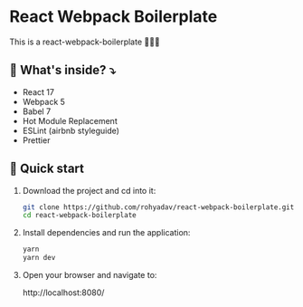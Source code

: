 # React Webpack Boilerplate

This is a react-webpack-boilerplate 🤷🏻‍♂️

## 🧐 What's inside? ⤵

- React 17
- Webpack 5
- Babel 7
- Hot Module Replacement
- ESLint (airbnb styleguide)
- Prettier

## 🚀 Quick start

1. Download the project and cd into it:

   ```bash
   git clone https://github.com/rohyadav/react-webpack-boilerplate.git
   cd react-webpack-boilerplate
   ```

2. Install dependencies and run the application:

   ```bash
   yarn
   yarn dev
   ```

3. Open your browser and navigate to:

   http://localhost:8080/
